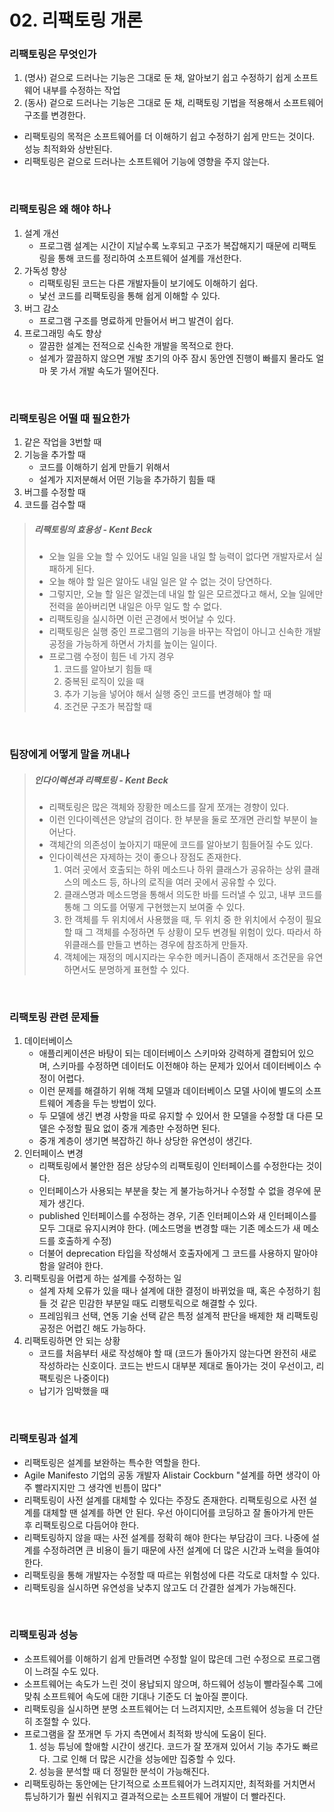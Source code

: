 # 02. 리팩토링 개론

### 리팩토링은 무엇인가

1. (명사) 겉으로 드러나는 기능은 그대로 둔 채, 알아보기 쉽고 수정하기 쉽게 소프트웨어 내부를 수정하는 작업
2. (동사) 겉으로 드러나는 기능은 그대로 둔 채, 리팩토링 기법을 적용해서 소프트웨어 구조를 변경한다.

* 리팩토링의 목적은 소프트웨어를 더 이해하기 쉽고 수정하기 쉽게 만드는 것이다. 성능 최적화와 상반된다.
* 리팩토링은 겉으로 드러나는 소프트웨어 기능에 영향을 주지 않는다.

<br>

### 리팩토링은 왜 해야 하나

1. 설계 개선
    * 프로그램 설계는 시간이 지날수록 노후되고 구조가 복잡해지기 때문에 리팩토링을 통해 코드를 정리하여 소프트웨어 설계를 개선한다.
2. 가독성 향상
    * 리팩토링된 코드는 다른 개발자들이 보기에도 이해하기 쉽다. 
    * 낯선 코드를 리팩토링을 통해 쉽게 이해할 수 있다.
3. 버그 감소
    * 프로그램 구조를 명료하게 만들어서 버그 발견이 쉽다.
4. 프로그래밍 속도 향상
    * 깔끔한 설계는 전적으로 신속한 개발을 목적으로 한다.
    * 설계가 깔끔하지 않으면 개발 초기의 아주 잠시 동안엔 진행이 빠를지 몰라도 얼마 못 가서 개발 속도가 떨어진다.
    
<br>

### 리팩토링은 어떨 때 필요한가

1. 같은 작업을 3번할 때
2. 기능을 추가할 때
    * 코드를 이해하기 쉽게 만들기 위해서
    * 설계가 지저분해서 어떤 기능을 추가하기 힘들 때
3. 버그를 수정할 때
4. 코드를 검수할 때

> ##### 리팩토링의 효용성 - Kent Beck
> * 오늘 일을 오늘 할 수 있어도 내일 일을 내일 할 능력이 없다면 개발자로서 실패하게 된다.
> * 오늘 해야 할 일은 알아도 내일 일은 알 수 없는 것이 당연하다.
> * 그렇지만, 오늘 할 일은 알겠는데 내일 할 일은 모르겠다고 해서, 오늘 일에만 전력을 쏟아버리면 내일은 아무 일도 할 수 없다.
> * 리팩토링을 실시하면 이런 곤경에서 벗어날 수 있다.
> * 리팩토링은 실행 중인 프로그램의 기능을 바꾸는 작업이 아니고 신속한 개발 공정을 가능하게 하면서 가치를 높이는 일이다.
> * 프로그램 수정이 힘든 네 가지 경우
>   1. 코드를 알아보기 힘들 때
>   2. 중복된 로직이 있을 때
>   3. 추가 기능을 넣어야 해서 실행 중인 코드를 변경해야 할 때
>   4. 조건문 구조가 복잡할 때  

<br>

### 팀장에게 어떻게 말을 꺼내나

> ##### 인다이렉션과 리팩토링 - Kent Beck
> * 리팩토링은 많은 객체와 장황한 메소드를 잘게 쪼개는 경향이 있다.
> * 이런 인다이렉션은 양날의 검이다. 한 부분을 둘로 쪼개면 관리할 부분이 늘어난다.
> * 객체간의 의존성이 높아지기 때문에 코드를 알아보기 힘들어질 수도 있다.
> * 인다이렉션은 자제하는 것이 좋으나 장점도 존재한다.
>   1. 여러 곳에서 호출되는 하위 메소드나 하위 클래스가 공유하는 상위 클래스의 메소드 등, 하나의 로직을 여러 곳에서 공유할 수 있다.
>   2. 클래스명과 메소드명을 통해서 의도한 바를 드러낼 수 있고, 내부 코드를 통해 그 의도를 어떻게 구현했는지 보여줄 수 있다.
>   3. 한 객체를 두 위치에서 사용했을 때, 두 위치 중 한 위치에서 수정이 필요할 때 그 객체를 수정하면 두 상황이 모두 변경될 위험이 있다. 따라서 하위클래스를 만들고 변하는 경우에 참조하게 만들자.
>   4. 객체에는 재정의 메시지라는 우수한 메커니즘이 존재해서 조건문을 유연하면서도 분명하게 표현할 수 있다.

<br>

### 리팩토링 관련 문제들

1. 데이터베이스
    * 애플리케이션은 바탕이 되는 데이터베이스 스키마와 강력하게 결합되어 있으며, 스키마를 수정하면 데이터도 이전해야 하는 문제가 있어서 데이터베이스 수정이 어렵다.
    * 이런 문제를 해결하기 위해 객체 모델과 데이터베이스 모델 사이에 별도의 소프트웨어 계층을 두는 방법이 있다.
    * 두 모델에 생긴 변경 사항을 따로 유지할 수 있어서 한 모델을 수정할 대 다른 모델은 수정할 필요 없이 중개 계층만 수정하면 된다.
    * 중개 계층이 생기면 복잡하긴 하나 상당한 유연성이 생긴다.
2. 인터페이스 변경
    * 리팩토링에서 불안한 점은 상당수의 리팩토링이 인터페이스를 수정한다는 것이다.
    * 인터페이스가 사용되는 부분을 찾는 게 불가능하거나 수정할 수 없을 경우에 문제가 생긴다.
    * published 인터페이스를 수정하는 경우, 기존 인터페이스와 새 인터페이스를 모두 그대로 유지시켜야 한다. (메소드명을 변경할 때는 기존 메소드가 새 메소드를 호출하게 수정)
    * 더불어 deprecation 타입을 작성해서 호출자에게 그 코드를 사용하지 말아야 함을 알려야 한다.
3. 리팩토링을 어렵게 하는 설계를 수정하는 일
    * 설계 자체 오류가 있을 때나 설계에 대한 결정이 바뀌었을 때, 혹은 수정하기 힘들 것 같은 민감한 부분일 때도 리팽토릭으로 해결할 수 있다.
    * 프레임워크 선택, 연동 기술 선택 같은 특정 설계적 판단을 배제한 채 리팩토링 공정은 어렵긴 해도 가능하다.
4. 리팩토링하면 안 되는 상황
    * 코드를 처음부터 새로 작성해야 할 때 (코드가 돌아가지 않는다면 완전히 새로 작성하라는 신호이다. 코드는 반드시 대부분 제대로 돌아가는 것이 우선이고, 리팩토링은 나중이다)
    * 납기가 임박했을 때

<br>

### 리팩토링과 설계

* 리팩토링은 설계를 보완하는 특수한 역할을 한다.
* Agile Manifesto 기업의 공동 개발자 Alistair Cockburn "설계를 하면 생각이 아주 빨라지지만 그 생각엔 빈틈이 많다"
* 리팩토링이 사전 설계를 대체할 수 있다는 주장도 존재한다. 리팩토링으로 사전 설계를 대체할 땐 설계를 하면 안 된다. 우선 아이디어를 코딩하고 잘 돌아가게 만든 후 리팩토링으로 다듬어야 한다.
* 리팩토링하지 않을 때는 사전 설계를 정확히 해야 한다는 부담감이 크다. 나중에 설계를 수정하려면 큰 비용이 들기 때문에 사전 설계에 더 많은 시간과 노력을 들여야 한다.
* 리팩토링을 통해 개발자는 수정할 때 따르는 위험성에 다른 각도로 대처할 수 있다.
* 리팩토링을 실시하면 유연성을 낮추지 않고도 더 간결한 설계가 가능해진다.

<br>

### 리팩토링과 성능

* 소프트웨어를 이해하기 쉽게 만들려면 수정할 일이 많은데 그런 수정으로 프로그램이 느려질 수도 있다.
* 소프트웨어는 속도가 느린 것이 용납되지 않으며, 하드웨어 성능이 빨라질수록 그에 맞춰 소프트웨어 속도에 대한 기대나 기준도 더 높아질 뿐이다.
* 리팩토링을 실시하면 분명 소프트웨어는 더 느려지지만, 소프트웨어 성능을 더 간단히 조절할 수 있다.
* 프로그램을 잘 쪼개면 두 가지 측면에서 최적화 방식에 도움이 된다.
    1. 성능 튜닝에 할애할 시간이 생긴다. 코드가 잘 쪼개져 있어서 기능 추가도 빠르다. 그로 인해 더 많은 시간을 성능에만 집중할 수 있다.
    2. 성능을 분석할 때 더 정밀한 분석이 가능해진다.
* 리팩토링하는 동안에는 단기적으로 소프트웨어가 느려지지만, 최적화를 거치면서 튜닝하기가 훨씬 쉬워지고 결과적으로는 소프트웨어 개발이 더 빨라진다.

